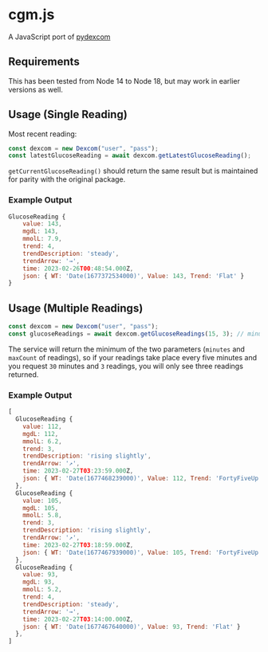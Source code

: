 # cgm.js

A JavaScript port of [pydexcom](https://github.com/gagebenne/pydexcom)

## Requirements

This has been tested from Node 14 to Node 18, but may work in earlier versions as well.

## Usage (Single Reading)

Most recent reading:

```js
const dexcom = new Dexcom("user", "pass");
const latestGlucoseReading = await dexcom.getLatestGlucoseReading();
```

`getCurrentGlucoseReading()` should return the same result but is maintained for parity with the original package.

### Example Output

```js
GlucoseReading {
    value: 143,
    mgdL: 143,
    mmolL: 7.9,
    trend: 4,
    trendDescription: 'steady',
    trendArrow: '→',
    time: 2023-02-26T00:48:54.000Z,
    json: { WT: 'Date(1677372534000)', Value: 143, Trend: 'Flat' }
}
```

## Usage (Multiple Readings)

```js
const dexcom = new Dexcom("user", "pass");
const glucoseReadings = await dexcom.getGlucoseReadings(15, 3); // minutes and number of readings readings
```

The service will return the minimum of the two parameters (`minutes` and `maxCount` of readings), so if your readings take place every five minutes and you request `30` minutes and `3` readings, you will only see three readings returned.

### Example Output

```js
[
  GlucoseReading {
    value: 112,
    mgdL: 112,
    mmolL: 6.2,
    trend: 3,
    trendDescription: 'rising slightly',
    trendArrow: '↗',
    time: 2023-02-27T03:23:59.000Z,
    json: { WT: 'Date(1677468239000)', Value: 112, Trend: 'FortyFiveUp' }
  },
  GlucoseReading {
    value: 105,
    mgdL: 105,
    mmolL: 5.8,
    trend: 3,
    trendDescription: 'rising slightly',
    trendArrow: '↗',
    time: 2023-02-27T03:18:59.000Z,
    json: { WT: 'Date(1677467939000)', Value: 105, Trend: 'FortyFiveUp' }
  },
  GlucoseReading {
    value: 93,
    mgdL: 93,
    mmolL: 5.2,
    trend: 4,
    trendDescription: 'steady',
    trendArrow: '→',
    time: 2023-02-27T03:14:00.000Z,
    json: { WT: 'Date(1677467640000)', Value: 93, Trend: 'Flat' }
  },
]
```
